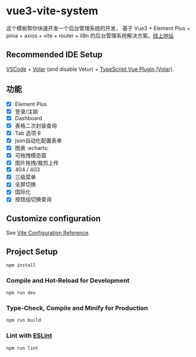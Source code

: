 # vue3-vite-system

这个模板帮你快速开发一个后台管理系统的开发，
基于 Vue3 + Element Plus + pinia + axios + vite + router + il8n 的后台管理系统解决方案。[线上地址](https://github.com/kitymore/vue3-vite)

## Recommended IDE Setup

[VSCode](https://code.visualstudio.com/) + [Volar](https://marketplace.visualstudio.com/items?itemName=johnsoncodehk.volar) (and disable Vetur) + [TypeScript Vue Plugin (Volar)](https://marketplace.visualstudio.com/items?itemName=johnsoncodehk.vscode-typescript-vue-plugin).

## 功能

-   [x] Element Plus
-   [x] 登录/注销
-   [x] Dashboard
-   [x] 表格二次封装查询
-   [x] Tab 选项卡
-   [x] json自动化配置表单
-   [x] 图表 :echarts:
-   [x] 可拖拽模态窗
-   [x] 图片拖拽/裁剪上传
-   [x] 404 / 403
-   [x] 三级菜单
-   [x] 全屏切换
-   [x] 国际化
-   [x] 按钮组切换查询
## Customize configuration

See [Vite Configuration Reference](https://vitejs.dev/config/).

## Project Setup

```sh
npm install
```

### Compile and Hot-Reload for Development

```sh
npm run dev
```

### Type-Check, Compile and Minify for Production

```sh
npm run build
```

### Lint with [ESLint](https://eslint.org/)

```sh
npm run lint
```

